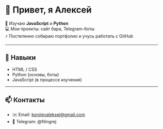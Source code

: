 # 👋 Привет, я Алексей

🌱 Изучаю **JavaScript** и **Python**  
💻 Мои проекты: сайт бара, Telegram-боты  
⚡ Постепенно собираю портфолио и учусь работать с GitHub  

---

## 🔧 Навыки

- HTML / CSS  
- Python (основы, боты)  
- JavaScript (в процессе изучения)  

---

## 📫 Контакты

- ✉️ Email: korolevaleksej@gmail.com
- 💬 Telegram: @filingrej
